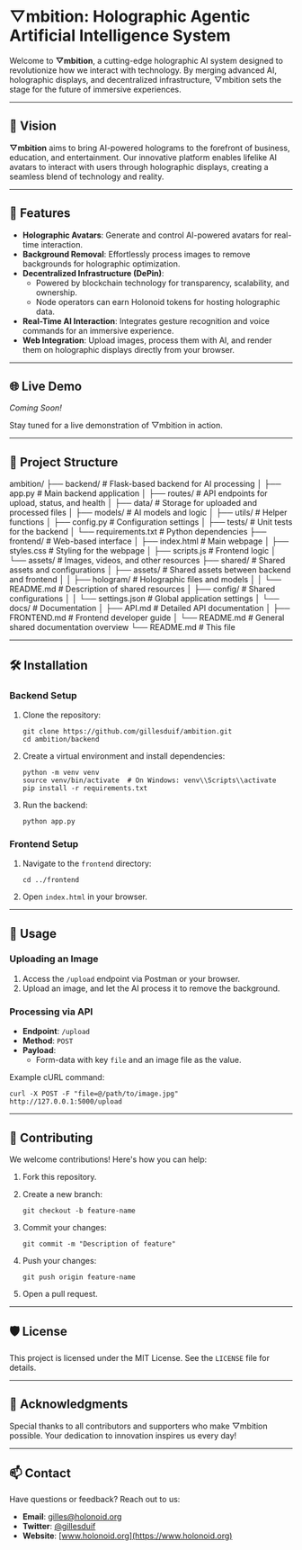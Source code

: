 ▽mbition: Holographic Agentic Artificial Intelligence System
============================================================

Welcome to **▽mbition**, a cutting-edge holographic AI system designed to revolutionize how we interact with technology. By merging advanced AI, holographic displays, and decentralized infrastructure, ▽mbition sets the stage for the future of immersive experiences.

* * *

🌌 Vision
---------

**▽mbition** aims to bring AI-powered holograms to the forefront of business, education, and entertainment. Our innovative platform enables lifelike AI avatars to interact with users through holographic displays, creating a seamless blend of technology and reality.

* * *

🚀 Features
-----------

*   **Holographic Avatars**: Generate and control AI-powered avatars for real-time interaction.
*   **Background Removal**: Effortlessly process images to remove backgrounds for holographic optimization.
*   **Decentralized Infrastructure (DePin)**:
    *   Powered by blockchain technology for transparency, scalability, and ownership.
    *   Node operators can earn Holonoid tokens for hosting holographic data.
*   **Real-Time AI Interaction**: Integrates gesture recognition and voice commands for an immersive experience.
*   **Web Integration**: Upload images, process them with AI, and render them on holographic displays directly from your browser.

* * *

🌐 Live Demo
------------

_Coming Soon!_

Stay tuned for a live demonstration of ▽mbition in action.

* * *


📁 Project Structure
--------------------

ambition/
├── backend/                 # Flask-based backend for AI processing
│   ├── app.py               # Main backend application
│   ├── routes/              # API endpoints for upload, status, and health
│   ├── data/                # Storage for uploaded and processed files
│   ├── models/              # AI models and logic
│   ├── utils/               # Helper functions
│   ├── config.py            # Configuration settings
│   ├── tests/               # Unit tests for the backend
│   └── requirements.txt     # Python dependencies
├── frontend/                # Web-based interface
│   ├── index.html           # Main webpage
│   ├── styles.css           # Styling for the webpage
│   ├── scripts.js           # Frontend logic
│   └── assets/              # Images, videos, and other resources
├── shared/                  # Shared assets and configurations
│   ├── assets/              # Shared assets between backend and frontend
│   │   ├── hologram/        # Holographic files and models
│   │   └── README.md        # Description of shared resources
│   ├── config/              # Shared configurations
│   │   └── settings.json    # Global application settings
│   └── docs/                # Documentation
│       ├── API.md           # Detailed API documentation
│       ├── FRONTEND.md      # Frontend developer guide
│       └── README.md        # General shared documentation overview
└── README.md                # This file

* * *

🛠️ Installation
----------------

### Backend Setup

1.  Clone the repository:

    ```
    git clone https://github.com/gillesduif/ambition.git
    cd ambition/backend
    ```    
    
2.  Create a virtual environment and install dependencies:

    ```
    python -m venv venv
    source venv/bin/activate  # On Windows: venv\\Scripts\\activate
    pip install -r requirements.txt
    ``` 
    
4.  Run the backend:
    
    ``` 
    python app.py
    ```
      
    

### Frontend Setup

1.  Navigate to the `frontend` directory:
    
    ```cd ../frontend```
        
    
2.  Open `index.html` in your browser.

* * *

📖 Usage
--------

### Uploading an Image

1.  Access the `/upload` endpoint via Postman or your browser.
2.  Upload an image, and let the AI process it to remove the background.

### Processing via API

*   **Endpoint**: `/upload`
*   **Method**: `POST`
*   **Payload**:
    *   Form-data with key `file` and an image file as the value.

Example cURL command:
```
curl -X POST -F "file=@/path/to/image.jpg" http://127.0.0.1:5000/upload
```
* * *

🤝 Contributing
---------------

We welcome contributions! Here's how you can help:

1.  Fork this repository.

2.  Create a new branch:

    ```
    git checkout -b feature-name
     ```   
    
3.  Commit your changes:

    ``` 
    git commit -m "Description of feature"
    ```   
    
5.  Push your changes:

    ```
    git push origin feature-name
    ```   
    
6.  Open a pull request.

* * *

🛡️ License
-----------

This project is licensed under the MIT License. See the `LICENSE` file for details.

* * *

🌟 Acknowledgments
------------------

Special thanks to all contributors and supporters who make ▽mbition possible. Your dedication to innovation inspires us every day!

* * *

📫 Contact
----------

Have questions or feedback? Reach out to us:

*   **Email**: gilles@holonoid.org
*   **Twitter**: [@gillesduif](https://twitter.com/gillesduif)
*   **Website**: [www.holonoid.org](https://www.holonoid.org)
